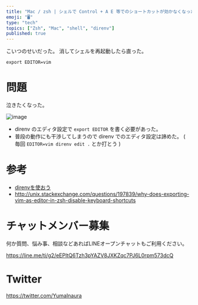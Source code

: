 ```yaml
---
title: "Mac / zsh | シェルで Control + A E 等でのショートカットが効かなくなった"
emoji: "🖥"
type: "tech"
topics: ["Zsh", "Mac", "shell", "direnv"]
published: true
---
```


こいつのせいだった。
消してシェルを再起動したら直った。

```~/.zshrc
export EDITOR=vim
```

# 問題

泣きたくなった。

![image](https://qiita-image-store.s3.amazonaws.com/0/89618/9971483b-e3e9-c302-f65e-b282c76ae648.png)

- direnv のエディタ設定で `export EDITOR` を書く必要があった。
- 普段の動作にも干渉してしまうので direnv でのエディタ設定は諦めた。 ( 毎回 `EDITOR=vim direnv edit .` とか打とう )

# 参考


- [direnvを使おう](http://qiita.com/kompiro/items/5fc46089247a56243a62)
- http://unix.stackexchange.com/questions/197839/why-does-exporting-vim-as-editor-in-zsh-disable-keyboard-shortcuts








<!-- Update From Qiita API -->

# チャットメンバー募集


何か質問、悩み事、相談などあればLINEオープンチャットもご利用ください。

https://line.me/ti/g2/eEPltQ6Tzh3pYAZV8JXKZqc7PJ6L0rpm573dcQ





# Twitter


https://twitter.com/YumaInaura


<!-- Update From Qiita API -->


